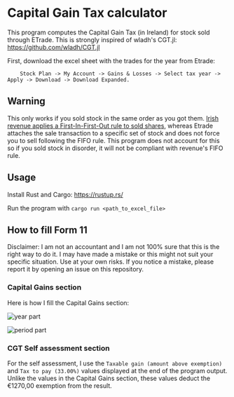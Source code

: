 Capital Gain Tax calculator
===========================

This program computes the Capital Gain Tax (in Ireland) for stock sold through ETrade.
This is strongly inspired of wladh's CGT.jl: https://github.com/wladh/CGT.jl

First, download the excel sheet with the trades for the year from Etrade:

        Stock Plan -> My Account -> Gains & Losses -> Select tax year -> Apply -> Download -> Download Expanded.

Warning
-------

This only works if you sold stock in the same order as you got them. [Irish revenue applies a First-In-First-Out
rule to sold shares](https://www.revenue.ie/en/gains-gifts-and-inheritance/transfering-an-asset/selling-or-disposing-of-shares.aspx),
whereas Etrade attaches the sale transaction to a specific set of stock and does not force
you to sell following the FIFO rule. This program does not account for this so if you sold stock in disorder, it
will not be compliant with revenue's FIFO rule.

Usage
-----

Install Rust and Cargo: https://rustup.rs/

Run the program with `cargo run <path_to_excel_file>`

How to fill Form 11
-------------------

Disclaimer: I am not an accountant and I am not 100% sure that this is the right way to do it. I may have made a mistake
or this might not suit your specific situation. Use at your own risks. If you notice a mistake, please report it by
opening an issue on this repository.

### Capital Gains section

Here is how I fill the Capital Gains section:

![year part](https://github.com/user-attachments/assets/b44599bc-26c2-4cb7-b0ed-fc2d5a009d07)

![period part](https://github.com/user-attachments/assets/f61afe71-9795-426a-a213-b6c1cac9a400)

### CGT Self assessment section

For the self assessment, I use the `Taxable gain (amount above exemption)` and `Tax to pay (33.00%)` values
displayed at the end of the program output. Unlike the values in the Capital Gains section, these values
deduct the €1270,00 exemption from the result. 
